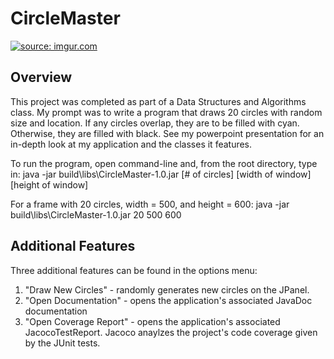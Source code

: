 # CircleMaster

<a href="https://imgur.com/c1VLtLT"><img src="https://i.imgur.com/c1VLtLT.png" title="source: imgur.com" /></a>

## Overview
This project was completed as part of a Data Structures and Algorithms class. My prompt was to write a program that draws 20 circles
with random size and location. If any circles overlap, they are to be filled with cyan. Otherwise, they are filled with black. See my 
powerpoint presentation for an in-depth look at my application and the classes it features.

To run the program, open command-line and, from the root directory, type in: java -jar build\libs\CircleMaster-1.0.jar [# of circles] [width of window] [height of window]

For a frame with 20 circles, width = 500, and height = 600: java -jar build\libs\CircleMaster-1.0.jar 20 500 600

## Additional Features

Three additional features can be found in the options menu:

1. "Draw New Circles" - randomly generates new circles on the JPanel.
2. "Open Documentation" - opens the application's associated JavaDoc documentation 
3. "Open Coverage Report" - opens the application's associated JacocoTestReport. Jacoco anaylzes the project's code coverage given by the 
JUnit tests.
